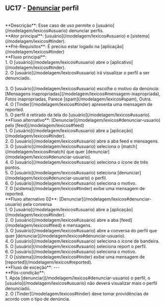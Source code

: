 ## UC17 - [Denunciar](/modelagem/lexicos#denunciar-usuario) perfil

<br />
**Descrição**: Esse caso de uso permite o [usuário](/modelagem/lexicos#usuario) denunciar perfis.

<br />
**Ator principal**: [usuário](/modelagem/lexicos#usuario) e [sistema](/modelagem/lexicos#tinder).

<br />
**Pré-Requisitos**: É preciso estar logado na [aplicação](/modelagem/lexicos#tinder)

<br />
**Fluxo principal**:
<br /> 1. O [usuário](/modelagem/lexicos#usuario) abre o [aplicativo](/modelagem/lexicos#tinder).
<br /> 2. O [usuário](/modelagem/lexicos#usuario) irá visualizar o perfil a ser denunciado.
<br /> <br /> 3. O [usuário](/modelagem/lexicos#usuario) escolhe o motivo da denúncia: [Mensagens inapropriadas](/modelagem/lexicos#mensagem-inapropriada), Fotos inapropriadas, Parece [spam](/modelagem/lexicos#spam), Outra.
<br /> 4. O [Tinder](/modelagem/lexicos#tinder) apresenta uma mensagem de reported.
<br /> 5. O perfil é retirado da tela do [usuário](/modelagem/lexicos#usuario).

<br />
**Fluxo alternativo**: [Denunciar](/modelagem/lexicos#denunciar-usuario) pelo [feed](/modelagem/lexicos#feed)
<br /> 1. O [usuário](/modelagem/lexicos#usuario) abre a [aplicação](/modelagem/lexicos#tinder).
<br /> 2. O [usuário](/modelagem/lexicos#usuario) abre a aba feed e mensagens.
<br /> 3. O [usuário](/modelagem/lexicos#usuario) seleciona o [match](/modelagem/lexicos#match) que quer [denunciar](/modelagem/lexicos#denunciar-usuario).
<br /> 4. O [usuário](/modelagem/lexicos#usuario) seleciona o ícone de três pontos.
<br /> 5. O [usuário](/modelagem/lexicos#usuario) seleciona [denunciar](/modelagem/lexicos#denunciar-usuario) o perfil.
<br /> 6. O [usuário](/modelagem/lexicos#usuario) seleciona o motivo.
<br /> 7. O [sistema](/modelagem/lexicos#tinder) exibe uma mensagem de reported.

<br />
**Fluxo alternativo 02**: [Denunciar](/modelagem/lexicos#denunciar-usuario) pela conversa
<br /> 1. O [usuário](/modelagem/lexicos#usuario) abre a [aplicação](/modelagem/lexicos#tinder).
<br /> 2. O [usuário](/modelagem/lexicos#usuario) abre a aba [feed](/modelagem/lexicos#feed) e mensagens.
<br /> 3. O [usuário](/modelagem/lexicos#usuario) abre a conversa do perfil que quer [denunciar](/modelagem/lexicos#denunciar-usuario).
<br /> 4. O [usuário](/modelagem/lexicos#usuario) seleciona o ícone de bandeira.
<br /> 5. O [usuário](/modelagem/lexicos#usuario) seleciona report o perfil.
<br /> 6. O [usuário](/modelagem/lexicos#usuario) seleciona o motivo.
<br /> 7. O [sistema](/modelagem/lexicos#tinder) exibe uma mensagem de [reported](/modelagem/lexicos#reported).

<br />
**Fluxo de exceção**: ---

<br />
**Pós-condição**:
<br /> 1. Após [denunciar](/modelagem/lexicos#denunciar-usuario) o perfil, o [usuário](/modelagem/lexicos#usuario) não deverá visualizar mais o perfil denunciado.
<br /> 2. O [Tinder](/modelagem/lexicos#tinder) deve tomar providências de acordo com o tipo de denúncia.
